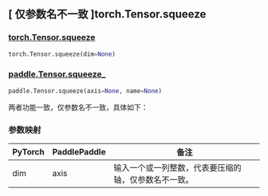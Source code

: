 ## [ 仅参数名不一致 ]torch.Tensor.squeeze

### [torch.Tensor.squeeze](https://pytorch.org/docs/stable/generated/torch.Tensor.squeeze.html#torch.Tensor.squeeze)

```python
torch.Tensor.squeeze(dim=None)
```

### [paddle.Tensor.squeeze_](https://www.paddlepaddle.org.cn/documentation/docs/zh/develop/api/paddle/Tensor_cn.html#squeeze-axis-none-name-none)

```python
paddle.Tensor.squeeze(axis=None, name=None)
```
两者功能一致，仅参数名不一致，具体如下：

### 参数映射
| PyTorch       | PaddlePaddle | 备注                                                   |
| ------------- | ------------ | ------------------------------------------------------ |
| dim | axis | 输入一个或一列整数，代表要压缩的轴，仅参数名不一致。 |

